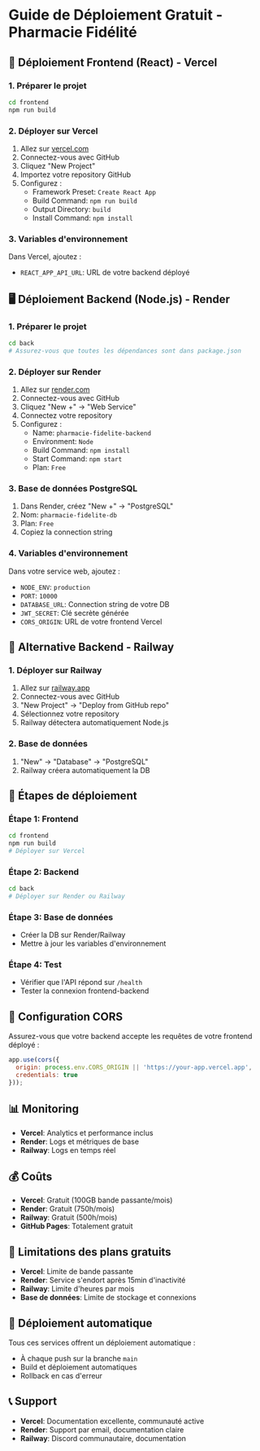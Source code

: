 # Guide de Déploiement Gratuit - Pharmacie Fidélité

## 🚀 Déploiement Frontend (React) - Vercel

### 1. Préparer le projet
```bash
cd frontend
npm run build
```

### 2. Déployer sur Vercel
1. Allez sur [vercel.com](https://vercel.com)
2. Connectez-vous avec GitHub
3. Cliquez "New Project"
4. Importez votre repository GitHub
5. Configurez :
   - Framework Preset: `Create React App`
   - Build Command: `npm run build`
   - Output Directory: `build`
   - Install Command: `npm install`

### 3. Variables d'environnement
Dans Vercel, ajoutez :
- `REACT_APP_API_URL`: URL de votre backend déployé

## 🖥️ Déploiement Backend (Node.js) - Render

### 1. Préparer le projet
```bash
cd back
# Assurez-vous que toutes les dépendances sont dans package.json
```

### 2. Déployer sur Render
1. Allez sur [render.com](render.com)
2. Connectez-vous avec GitHub
3. Cliquez "New +" → "Web Service"
4. Connectez votre repository
5. Configurez :
   - Name: `pharmacie-fidelite-backend`
   - Environment: `Node`
   - Build Command: `npm install`
   - Start Command: `npm start`
   - Plan: `Free`

### 3. Base de données PostgreSQL
1. Dans Render, créez "New +" → "PostgreSQL"
2. Nom: `pharmacie-fidelite-db`
3. Plan: `Free`
4. Copiez la connection string

### 4. Variables d'environnement
Dans votre service web, ajoutez :
- `NODE_ENV`: `production`
- `PORT`: `10000`
- `DATABASE_URL`: Connection string de votre DB
- `JWT_SECRET`: Clé secrète générée
- `CORS_ORIGIN`: URL de votre frontend Vercel

## 🔄 Alternative Backend - Railway

### 1. Déployer sur Railway
1. Allez sur [railway.app](railway.app)
2. Connectez-vous avec GitHub
3. "New Project" → "Deploy from GitHub repo"
4. Sélectionnez votre repository
5. Railway détectera automatiquement Node.js

### 2. Base de données
1. "New" → "Database" → "PostgreSQL"
2. Railway créera automatiquement la DB

## 📝 Étapes de déploiement

### Étape 1: Frontend
```bash
cd frontend
npm run build
# Déployer sur Vercel
```

### Étape 2: Backend
```bash
cd back
# Déployer sur Render ou Railway
```

### Étape 3: Base de données
- Créer la DB sur Render/Railway
- Mettre à jour les variables d'environnement

### Étape 4: Test
- Vérifier que l'API répond sur `/health`
- Tester la connexion frontend-backend

## 🔧 Configuration CORS

Assurez-vous que votre backend accepte les requêtes de votre frontend déployé :

```javascript
app.use(cors({
  origin: process.env.CORS_ORIGIN || 'https://your-app.vercel.app',
  credentials: true
}));
```

## 📊 Monitoring

- **Vercel**: Analytics et performance inclus
- **Render**: Logs et métriques de base
- **Railway**: Logs en temps réel

## 💰 Coûts

- **Vercel**: Gratuit (100GB bande passante/mois)
- **Render**: Gratuit (750h/mois)
- **Railway**: Gratuit (500h/mois)
- **GitHub Pages**: Totalement gratuit

## 🚨 Limitations des plans gratuits

- **Vercel**: Limite de bande passante
- **Render**: Service s'endort après 15min d'inactivité
- **Railway**: Limite d'heures par mois
- **Base de données**: Limite de stockage et connexions

## 🔄 Déploiement automatique

Tous ces services offrent un déploiement automatique :
- À chaque push sur la branche `main`
- Build et déploiement automatiques
- Rollback en cas d'erreur

## 📞 Support

- **Vercel**: Documentation excellente, communauté active
- **Render**: Support par email, documentation claire
- **Railway**: Discord communautaire, documentation
